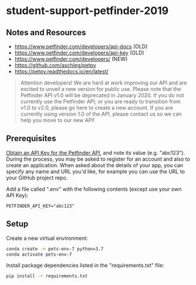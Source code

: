 # student-support-petfinder-2019

## Notes and Resources

  + https://www.petfinder.com/developers/api-docs (OLD)
  + https://www.petfinder.com/developers/api-key (OLD)
  + https://www.petfinder.com/developers/ (NEW)
  + https://github.com/aschleg/petpy
  + https://petpy.readthedocs.io/en/latest/

> Attention developers! We are hard at work improving our API and are excited to unveil a new version for public use. Please note that the Petfinder API v1.0 will be deprecated in January 2020. If you do not currently use the Petfinder API, or you are ready to transition from v1.0 to v2.0, please go here to create a new account. If you are currently using version 1.0 of the API, please contact us so we can help you move to our new API!

## Prerequisites

[Obtain an API Key for the Petfinder API](https://www.petfinder.com/developers/), and note its value (e.g. "abc123"). During the process, you may be asked to register for an account and also to create an application. When asked about the details of your app, you can specify any name and URL you'd like, for example you can use the URL to your GitHub project repo.

Add a file called ".env" with the following contents (except use your own API Key):

    PETFINDER_API_KEY="abc123"

## Setup

Create a new virtual environment:

```sh
conda create -n pets-env-7 python=3.7
conda activate pets-env-7
```

Install package dependencies listed in the "requirements.txt" file:

```sh
pip install -r requirements.txt
```

